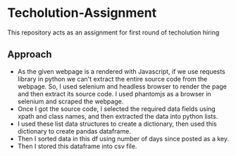 # Techolution-Assignment
This repository acts as an assignment for first round of techolution hiring

## Approach
* As the given webpage is a rendered with Javascript, if we use requests library in python we can't extract the entire source code from the webpage. So, I used selenium and headless browser to render the page and then extract its source code. I used phantomjs as a browser in selenium and scraped the webpage.
* Once I got the source code, I selected the required data fields using xpath and class names, and then extracted the data into python lists.
* I used these list data structures to create a dictionary, then used this dictionary to create pandas dataframe.
* Then I sorted data in this df using number of days since posted as a key.
* Then I stored this dataframe into csv file.
